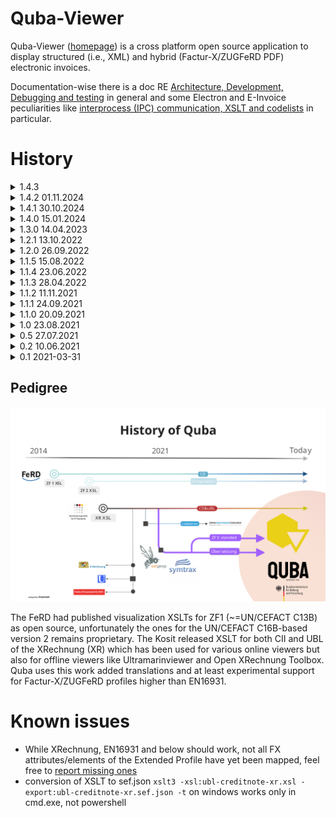 Quba-Viewer
=============

Quba-Viewer ([homepage](https://quba-viewer.org)) is a cross platform open source application to display 
structured (i.e., XML) and hybrid (Factur-X/ZUGFeRD PDF) electronic invoices.

Documentation-wise there is a doc RE [Architecture, Development, Debugging and testing](doc/development.md) in 
general and some Electron and E-Invoice peculiarities like [interprocess (IPC) communication, XSLT and codelists](doc/electron.md) in particular.

History
=============


<details>
<summary>1.4.3 </summary>
- #100 support ZF1
- #98 Correctly translate bt148 to gross instead of net
- #99 Register shortcut to close app by using cmd+q
- #88 Splash window "About" ("Info" in German) can not be closed on MacOS

</details>

<details>
<summary>1.4.2 01.11.2024</summary>
- #54 print only prints first page
- #83 NaN for VAT amount and rounding amount 
- #82 Drag&Drop does not work

</details>

<details>
<summary>1.4.1 30.10.2024</summary>
- #78 default language to OS language, if de|en|fr
- #68 structured invoice data won't get parsed from zugferd-file
- #23 Does not work on intel macs
- #63 Mention license in about window
- #58 electron 20 to 33
- #53 MSI version

</details>

<details>
<summary>1.4.0 15.01.2024</summary>
- Online validation works again
- Corrected validation now possible with personalized account  
- Be able to visualize Order-X, i.e. CIO #30
- be able to display IDs in whatever language
- Factur-X / ZUGFeRD is now visualized by default and requires no click
- first attempts intel mac
- be able to load same filename multiple times #35
- menu item context for print (/xml and /pdf) and validate 
- get rid off temp files
- changed translation from 3 files to one, translations provided by the app
</details>


<details>
<summary>1.3.0 14.04.2023</summary>
    - support ubl credit notes
</details>

<details>
<summary>1.2.1 13.10.2022</summary>
    - upgrade to Electron 20 enabling e.g. newer Mac versions to run it
</details>

<details>
<summary>1.2.0 26.09.2022</summary>
    - Allow to validate files via Mustangserver
</details>

<details>
<summary>1.1.5 15.08.2022</summary>
    - XML invoice with large PDF (approx. > 1.4 MB) attached can't be opened #16
</details>

<details>
<summary>1.1.4 23.06.2022</summary>
    - No close button for attachments #15
</details>

<details>
<summary>1.1.3 28.04.2022</summary>
    - Accept invoices as command line arguments #12
</details>

<details>
<summary>1.1.2 11.11.2021</summary>
    - Allow drag&drop of files #9
</details>
<details>
<summary>1.1.1 24.09.2021</summary>
    - The window for the example files can now be closed
    - plain pdf without embedded xml not to show button for visualization
</details>
<details>
<summary>1.1.0 20.09.2021</summary>
    - #6 New document shows still old data / invoice
    - Switch to vue.js
    - i18n: Support for EN and FR
    - support FX Referenzprofil XRechnung
</details>
<details>
<summary>1.0 23.08.2021</summary>
    - #5 Codelists are now resolved
    - Support for first FX Extended Element, i.e., Cash Discount in XML 
</details>
<details>
<summary>0.5 27.07.2021</summary>
    - Support for PDF
    - Support for Factur-X/ZUGFeRD
    - Display errors as dialog instead of hiding them 
</details>
<details>
<summary>0.2 10.06.2021</summary>
    - Support for XRechnung (UBL)
    - "dark" theming
    - possibility to open multiple files at the same time in the same viewer (tabs)
    - print 
</details> 
<details>
<summary>0.1 2021-03-31</summary>
    - Initial release
    - Support for XRechnung (UN/CEFACT CII)
    - release for Windows on 2021-03-31, for Linux on 2101-04-16 and for Mac on 2021-04-27
</details> 

Pedigree
-------------

![History of Quba](doc/History_of_Quba-02.svg "Pedigree of Quba")

The FeRD had published visualization XSLTs for ZF1 (~=UN/CEFACT C13B) as open source, unfortunately the ones for the UN/CEFACT C16B-based
version 2 remains proprietary. The Kosit released XSLT for both CII and UBL of the XRechnung (XR) which has been used for various online viewers
but also for offline viewers like Ultramarinviewer and Open XRechnung Toolbox. Quba uses this work added translations and
at least experimental support for Factur-X/ZUGFeRD profiles higher than EN16931.

Known issues
=============

  * While XRechnung, EN16931 and below should work, not all FX attributes/elements of the Extended Profile have yet been mapped, feel free to [report missing ones](https://github.com/ZUGFeRD/quba-viewer/issues) 
  * conversion of XSLT to sef.json `xslt3 -xsl:ubl-creditnote-xr.xsl -export:ubl-creditnote-xr.sef.json -t` on windows works only in cmd.exe, not powershell

 
